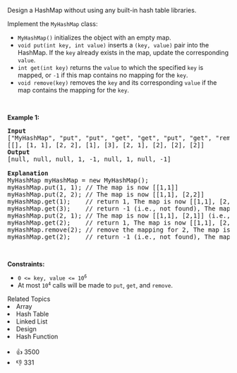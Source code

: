 <p>Design a HashMap without using any built-in hash table libraries.</p>

<p>Implement the <code>MyHashMap</code> class:</p>

<ul> 
 <li><code>MyHashMap()</code> initializes the object with an empty map.</li> 
 <li><code>void put(int key, int value)</code> inserts a <code>(key, value)</code> pair into the HashMap. If the <code>key</code> already exists in the map, update the corresponding <code>value</code>.</li> 
 <li><code>int get(int key)</code> returns the <code>value</code> to which the specified <code>key</code> is mapped, or <code>-1</code> if this map contains no mapping for the <code>key</code>.</li> 
 <li><code>void remove(key)</code> removes the <code>key</code> and its corresponding <code>value</code> if the map contains the mapping for the <code>key</code>.</li> 
</ul>

<p>&nbsp;</p> 
<p><strong>Example 1:</strong></p>

<pre>
<strong>Input</strong>
["MyHashMap", "put", "put", "get", "get", "put", "get", "remove", "get"]
[[], [1, 1], [2, 2], [1], [3], [2, 1], [2], [2], [2]]
<strong>Output</strong>
[null, null, null, 1, -1, null, 1, null, -1]

<strong>Explanation</strong>
MyHashMap myHashMap = new MyHashMap();
myHashMap.put(1, 1); // The map is now [[1,1]]
myHashMap.put(2, 2); // The map is now [[1,1], [2,2]]
myHashMap.get(1);    // return 1, The map is now [[1,1], [2,2]]
myHashMap.get(3);    // return -1 (i.e., not found), The map is now [[1,1], [2,2]]
myHashMap.put(2, 1); // The map is now [[1,1], [2,1]] (i.e., update the existing value)
myHashMap.get(2);    // return 1, The map is now [[1,1], [2,1]]
myHashMap.remove(2); // remove the mapping for 2, The map is now [[1,1]]
myHashMap.get(2);    // return -1 (i.e., not found), The map is now [[1,1]]
</pre>

<p>&nbsp;</p> 
<p><strong>Constraints:</strong></p>

<ul> 
 <li><code>0 &lt;= key, value &lt;= 10<sup>6</sup></code></li> 
 <li>At most <code>10<sup>4</sup></code> calls will be made to <code>put</code>, <code>get</code>, and <code>remove</code>.</li> 
</ul>

<div><div>Related Topics</div><div><li>Array</li><li>Hash Table</li><li>Linked List</li><li>Design</li><li>Hash Function</li></div></div><br><div><li>👍 3500</li><li>👎 331</li></div>
